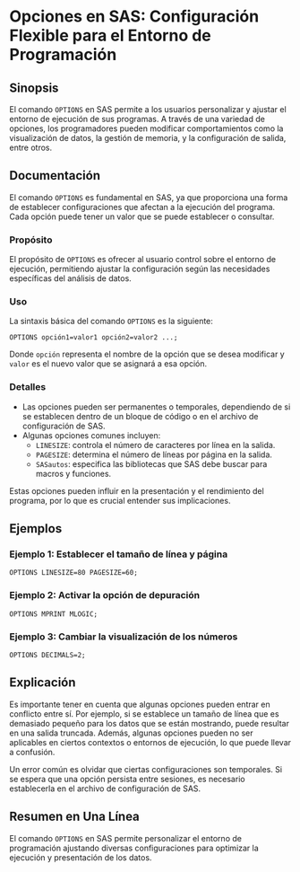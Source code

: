 <!--
Meta Description: # Opciones en SAS: Configuración Flexible para el Entorno de Programación ## Sinopsis El comando `OPTIONS` en SAS permite a los usuarios personalizar ...
Meta Keywords: que, sas, options, opciones, opción
-->

# Opciones en SAS: Configuración Flexible para el Entorno de Programación

## Sinopsis
El comando `OPTIONS` en SAS permite a los usuarios personalizar y ajustar el entorno de ejecución de sus programas. A través de una variedad de opciones, los programadores pueden modificar comportamientos como la visualización de datos, la gestión de memoria, y la configuración de salida, entre otros.

## Documentación
El comando `OPTIONS` es fundamental en SAS, ya que proporciona una forma de establecer configuraciones que afectan a la ejecución del programa. Cada opción puede tener un valor que se puede establecer o consultar.

### Propósito
El propósito de `OPTIONS` es ofrecer al usuario control sobre el entorno de ejecución, permitiendo ajustar la configuración según las necesidades específicas del análisis de datos.

### Uso
La sintaxis básica del comando `OPTIONS` es la siguiente:

```sas
OPTIONS opción1=valor1 opción2=valor2 ...;
```

Donde `opción` representa el nombre de la opción que se desea modificar y `valor` es el nuevo valor que se asignará a esa opción.

### Detalles
- Las opciones pueden ser permanentes o temporales, dependiendo de si se establecen dentro de un bloque de código o en el archivo de configuración de SAS.
- Algunas opciones comunes incluyen:
  - `LINESIZE`: controla el número de caracteres por línea en la salida.
  - `PAGESIZE`: determina el número de líneas por página en la salida.
  - `SASautos`: especifica las bibliotecas que SAS debe buscar para macros y funciones.
  
Estas opciones pueden influir en la presentación y el rendimiento del programa, por lo que es crucial entender sus implicaciones.

## Ejemplos
### Ejemplo 1: Establecer el tamaño de línea y página
```sas
OPTIONS LINESIZE=80 PAGESIZE=60;
```

### Ejemplo 2: Activar la opción de depuración
```sas
OPTIONS MPRINT MLOGIC;
```

### Ejemplo 3: Cambiar la visualización de los números
```sas
OPTIONS DECIMALS=2;
```

## Explicación
Es importante tener en cuenta que algunas opciones pueden entrar en conflicto entre sí. Por ejemplo, si se establece un tamaño de línea que es demasiado pequeño para los datos que se están mostrando, puede resultar en una salida truncada. Además, algunas opciones pueden no ser aplicables en ciertos contextos o entornos de ejecución, lo que puede llevar a confusión.

Un error común es olvidar que ciertas configuraciones son temporales. Si se espera que una opción persista entre sesiones, es necesario establecerla en el archivo de configuración de SAS.

## Resumen en Una Línea
El comando `OPTIONS` en SAS permite personalizar el entorno de programación ajustando diversas configuraciones para optimizar la ejecución y presentación de los datos.